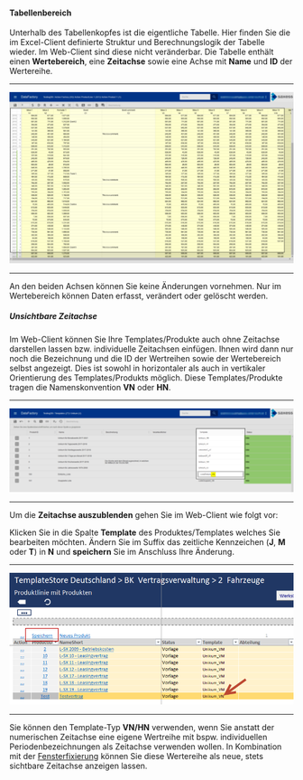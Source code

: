 #### Tabellenbereich

Unterhalb des Tabellenkopfes ist die eigentliche Tabelle. Hier finden Sie die im Excel-Client definierte Struktur und Berechnungslogik der Tabelle wieder. Im Web-Client sind diese nicht veränderbar. Die Tabelle enthält einen **Wertebereich**, eine **Zeitachse** sowie eine Achse mit **Name** und **ID** der Wertereihe.

---
![](/Pictures/Web-Client/Produkt/Aufbau/Tabellenbereich/tabellenbereich_1.png)

---

An den beiden Achsen können Sie keine Änderungen vornehmen. Nur im Wertebereich können Daten erfasst, verändert oder gelöscht werden.

##### Unsichtbare Zeitachse

Im Web-Client können Sie Ihre Templates/Produkte auch ohne Zeitachse darstellen lassen bzw. individuelle Zeitachsen einfügen. Ihnen wird dann nur noch die Bezeichnung und die ID der Wertreihen sowie der Wertebereich selbst angezeigt. Dies ist sowohl in horizontaler als auch in vertikaler Orientierung des Templates/Produkts möglich. Diese Templates/Produkte tragen die Namenskonvention **VN** oder **HN**.

---
![](/Pictures/Web-Client/Produkt/Aufbau/Tabellenbereich/tabellenbereich_2.png)

---

Um die **Zeitachse auszublenden** gehen Sie im Web-Client wie folgt vor:

Klicken Sie in die Spalte **Template** des Produktes/Templates welches Sie bearbeiten möchten. Ändern Sie im Suffix das zeitliche Kennzeichen (**J**, **M** oder **T**) in **N** und **speichern** Sie im Anschluss Ihre Änderung.

---
![](/Pictures/Web-Client/Produkt/Aufbau/Tabellenbereich/tabellenbereich_4.png)

---

Sie können den Template-Typ **VN/HN** verwenden, wenn Sie anstatt der numerischen Zeitachse eine eigene Wertreihe mit bspw. individuellen Periodenbezeichnungen als Zeitachse verwenden wollen. In Kombination mit der [Fensterfixierung](/der-excel-client/templates/template-konfigurieren/ansicht.md) können Sie diese Wertereihe als neue, stets sichtbare Zeitachse anzeigen lassen.
